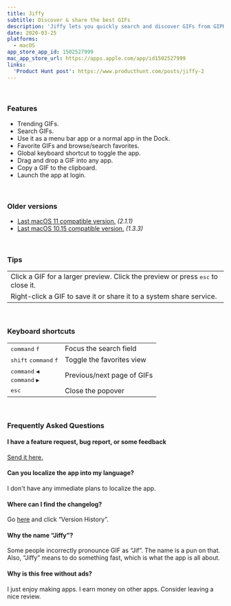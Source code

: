 ```yaml
---
title: Jiffy
subtitle: Discover & share the best GIFs
description: 'Jiffy lets you quickly search and discover GIFs from GIPHY. When you have found an awesome GIF, just drag and drop it into an app.'
date: 2020-03-25
platforms:
  - macOS
app_store_app_id: 1502527999
mac_app_store_url: https://apps.apple.com/app/id1502527999
links:
  'Product Hunt post': https://www.producthunt.com/posts/jiffy-2
---
```


<br>

### Features

- Trending GIFs.
- Search GIFs.
- Use it as a menu bar app or a normal app in the Dock.
- Favorite GIFs and browse/search favorites.
- Global keyboard shortcut to toggle the app.
- Drag and drop a GIF into any app.
- Copy a GIF to the clipboard.
- Launch the app at login.

<br>

### Older versions

- [Last macOS 11 compatible version.](https://github.com/sindresorhus/meta/files/7511993/Jiffy.2.1.1.-.macOS.11.zip) *(2.1.1)*
- [Last macOS 10.15 compatible version.](https://github.com/sindresorhus/meta/files/6626336/Jiffy.1.3.3.-.macOS.10.15.zip) *(1.3.3)*

<br>

<h3 id="tips">Tips</h3>
<table>
	<tr>
		<td>
			Click a GIF for a larger preview. Click the preview or press <kbd>esc</kbd> to close it.
		</td>
	</tr>
	<tr>
		<td>
			Right-click a GIF to save it or share it to a system share service.
		</td>
	</tr>
</table>

<br>

<h3 id="keyboard-shortcuts">Keyboard shortcuts</h3>
<table>
	<tr>
		<td>
			<kbd>command</kbd> <kbd>f</kbd>
		</td>
		<td>Focus the search field</td>
	</tr>
	<tr>
		<td>
			<kbd>shift</kbd> <kbd>command</kbd> <kbd>f</kbd>
		</td>
		<td>Toggle the favorites view</td>
	</tr>
	<tr>
		<td>
			<kbd>command</kbd> <kbd>◀</kbd>
			<br>
			<kbd>command</kbd> <kbd>▶</kbd>
		</td>
		<td>Previous/next page of GIFs</td>
	</tr>
	<tr>
		<td>
			<kbd>esc</kbd>
		</td>
		<td>Close the popover</td>
	</tr>
</table>

<br>

<h3 id="faq">Frequently Asked Questions</h3>

#### I have a feature request, bug report, or some feedback

[Send it here.](https://sindresorhus.com/feedback/?product=Jiffy&referrer=Website-FAQ)

#### Can you localize the app into my language?

I don't have any immediate plans to localize the app.

#### Where can I find the changelog?

Go [here](https://apps.apple.com/app/id1502527999) and click “Version History”.

#### Why the name “Jiffy”?

Some people incorrectly pronounce GIF as “Jif”. The name is a pun on that. Also, “Jiffy” means to do something fast, which is what the app is all about.

#### Why is this free without ads?

I just enjoy making apps. I earn money on other apps. Consider leaving a nice review.
